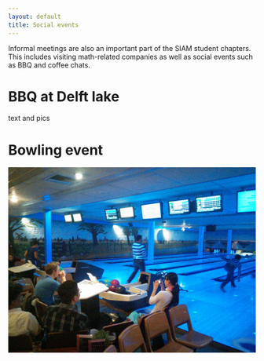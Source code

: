 ```yaml
---
layout: default
title: Social events
---
```


Informal meetings are also an important part of the SIAM student chapters. This includes visiting math-related companies as well as social events such as BBQ and coffee chats.

BBQ at Delft lake
===

text and pics



Bowling event
===

![SIAM Student Chapter bowling night](/images/bowling/IMG_20131024_190209.jpg)